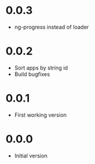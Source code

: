 # 0.0.3
  *  ng-progress instead of loader

# 0.0.2
 * Sort apps by string id
 * Build bugfixes

# 0.0.1
 * First working version

# 0.0.0
 * Initial version